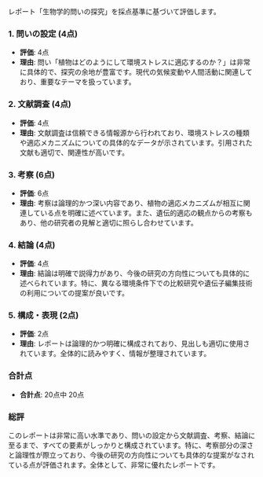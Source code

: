 レポート「生物学的問いの探究」を採点基準に基づいて評価します。

### 1. 問いの設定 (4点)
- **評価**: 4点
- **理由**: 問い「植物はどのようにして環境ストレスに適応するのか？」は非常に具体的で、探究の余地が豊富です。現代の気候変動や人間活動に関連しており、重要なテーマを扱っています。

### 2. 文献調査 (4点)
- **評価**: 4点
- **理由**: 文献調査は信頼できる情報源から行われており、環境ストレスの種類や適応メカニズムについての具体的なデータが示されています。引用された文献も適切で、関連性が高いです。

### 3. 考察 (6点)
- **評価**: 6点
- **理由**: 考察は論理的かつ深い内容であり、植物の適応メカニズムが相互に関連している点を明確に述べています。また、遺伝的適応の観点からの考察もあり、他の研究者の見解と適切に照らし合わせています。

### 4. 結論 (4点)
- **評価**: 4点
- **理由**: 結論は明確で説得力があり、今後の研究の方向性についても具体的に述べられています。特に、異なる環境条件下での比較研究や遺伝子編集技術の利用についての提案が良いです。

### 5. 構成・表現 (2点)
- **評価**: 2点
- **理由**: レポートは論理的かつ明確に構成されており、見出しも適切に使用されています。全体的に読みやすく、情報が整理されています。

### 合計点
- **合計点**: 20点中 20点

### 総評
このレポートは非常に高い水準であり、問いの設定から文献調査、考察、結論に至るまで、すべての要素がしっかりと構成されています。特に、考察部分の深さと論理性が際立っており、今後の研究の方向性についても具体的な提案がなされている点が評価されます。全体として、非常に優れたレポートです。